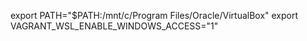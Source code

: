 export PATH="$PATH:/mnt/c/Program Files/Oracle/VirtualBox"
export VAGRANT_WSL_ENABLE_WINDOWS_ACCESS="1"